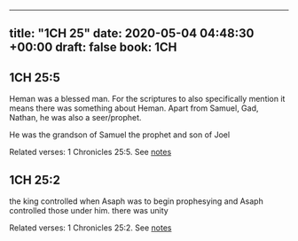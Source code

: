 
---
title: "1CH 25"
date: 2020-05-04 04:48:30 +00:00
draft: false
book: 1CH
---

## 1CH 25:5

Heman was a blessed man. For the scriptures to also specifically mention it means there was something about Heman. Apart from Samuel, Gad, Nathan, he was also a seer/prophet.

He was the grandson of Samuel the prophet and son of Joel

Related verses: 1 Chronicles 25:5. See [notes](https://my.bible.com/notes/3421811440058360389)


## 1CH 25:2

the king controlled when Asaph was to begin prophesying and Asaph controlled those under him. there was unity

Related verses: 1 Chronicles 25:2. See [notes](https://my.bible.com/notes/3421250009298625171)

